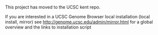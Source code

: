 This project has moved to the UCSC kent repo.

If you are interested in a UCSC Genome Browser local installation (local install, mirror) see http://genome.ucsc.edu/admin/mirror.html for a global overview and the links to installation script

